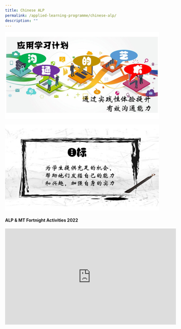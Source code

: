 ```yaml
---
title: Chinese ALP
permalink: /applied-learning-programme/chinese-alp/
description: ""
---
```


![](/images/ALP1.jpeg)

![](/images/ALP2.jpeg)

####   ALP & MT Fortnight Activities 2022

<center><iframe width="560" height="315" src="https://www.youtube.com/embed/NY7wB0E7aOo" title="YouTube video player" frameborder="0" allow="accelerometer; autoplay; clipboard-write; encrypted-media; gyroscope; picture-in-picture; web-share" allowfullscreen></iframe></center>